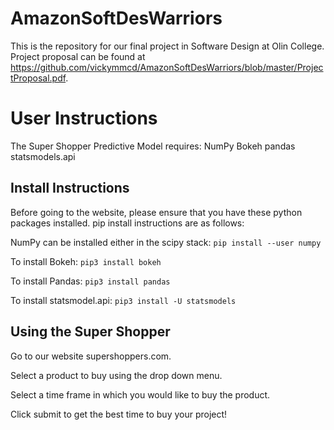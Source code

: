 # AmazonSoftDesWarriors
This is the repository for our final project in Software Design at Olin College. Project proposal can be found at https://github.com/vickymmcd/AmazonSoftDesWarriors/blob/master/ProjectProposal.pdf.

# User Instructions
The Super Shopper Predictive Model requires:
NumPy
Bokeh
pandas
statsmodels.api

## Install Instructions
Before going to the website, please ensure that you have these python packages installed. 
pip install instructions are as follows:

NumPy can be installed either in the scipy stack: `pip install --user numpy`

To install Bokeh: `pip3 install bokeh`

To install Pandas: `pip3 install pandas`

To install statsmodel.api: `pip3 install -U statsmodels`

## Using the Super Shopper
Go to our website supershoppers.com.

Select a product to buy using the drop down menu.

Select a time frame in which you would like to buy the product.

Click submit to get the best time to buy your project!




